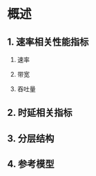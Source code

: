# 概述

## 1. 速率相关性能指标
   
   1. 速率
   
   2. 带宽
   
   3. 吞吐量


## 2. 时延相关指标

## 3. 分层结构

## 4. 参考模型

